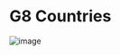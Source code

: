 <h1>G8 Countries</h1>

![image](https://github.com/user-attachments/assets/bd5791a0-6270-41d8-b0d6-a4ddc4aa1ab9)
